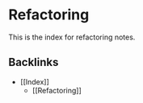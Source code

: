 # Refactoring

This is the index for refactoring notes.

## Backlinks
* [[Index]]
	* [[Refactoring]]

